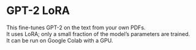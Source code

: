 # GPT-2 LoRA

This fine-tunes GPT-2 on the text from your own PDFs.  
It uses LoRA; only a small fraction of the model’s parameters are trained.  
It can be run on Google Colab with a GPU.  